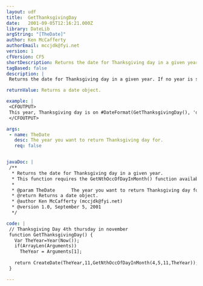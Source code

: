```yaml
---
layout: udf
title:  GetThanksgivingDay
date:   2001-09-05T12:16:21.000Z
library: DateLib
argString: "[TheDate]"
author: Ken McCafferty
authorEmail: mccjdk@fyi.net
version: 1
cfVersion: CF5
shortDescription: Returns the date for Thanksgiving day in a given year.
tagBased: false
description: |
 Returns the date for Thanksgiving day in a given year. If no year is specified, defaults to current year.

returnValue: Returns a date object.

example: |
 <CFOUTPUT>
 This year, Thanksgiving day is on #DateFormat(GetThanksgivingDay(), 'dddd, mmm dd')#.
 </CFOUTPUT>

args:
 - name: TheDate
   desc: The year you want to return Thanksgiving day for.
   req: false


javaDoc: |
 /**
  * Returns the date for Thanksgiving day in a given year.
  * This function requires the GetNthOccOfDayInMonth() function available from the DateLib library.
  * 
  * @param TheDate      The year you want to return Thanksgiving day for. 
  * @return Returns a date object. 
  * @author Ken McCafferty (mccjdk@fyi.net) 
  * @version 1.0, September 5, 2001 
  */

code: |
 // Thanksgiving Day 4th thursday in november
 function GetThanksgivingDay() {
   Var TheYear=Year(Now());
   if(ArrayLen(Arguments)) 
     TheYear = Arguments[1];
 
   return CreateDate(TheYear,11,GetNthOccOfDayInMonth(4,5,11,TheYear));
 }

---
```


